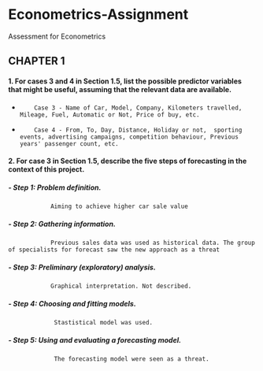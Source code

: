 # Econometrics-Assignment
Assessment for Econometrics

## CHAPTER 1

#### 1. For cases 3 and 4 in Section 1.5, list the possible predictor variables that might be useful, assuming that the relevant data are available.

-         Case 3 - Name of Car, Model, Company, Kilometers travelled, Mileage, Fuel, Automatic or Not, Price of buy, etc.
-         Case 4 - From, To, Day, Distance, Holiday or not,  sporting events, advertising campaigns, competition behaviour, Previous years' passenger count, etc.

#### 2. For case 3 in Section 1.5, describe the five steps of forecasting in the context of this project.

#####  - Step 1: Problem definition.
                Aiming to achieve higher car sale value

#####  - Step 2: Gathering information.
                Previous sales data was used as historical data. The group of specialists for forecast saw the new approach as a threat
                
#####  - Step 3: Preliminary (exploratory) analysis.
                Graphical interpretation. Not described.
                
#####  - Step 4: Choosing and fitting models.
                 Stastistical model was used.
                 
#####  - Step 5: Using and evaluating a forecasting model.
                 The forecasting model were seen as a threat.
